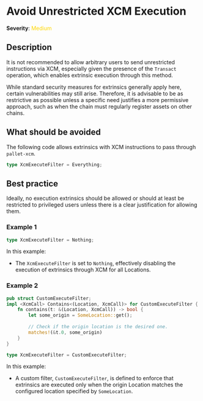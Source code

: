# Avoid Unrestricted XCM Execution

**Severity**: <span style="color:gold;">Medium</span>

## Description

It is not recommended to allow arbitrary users to send unrestricted instructions via XCM, especially given the presence of the `Transact` operation, which enables extrinsic execution through this method.

While standard security measures for extrinsics generally apply here, certain vulnerabilities may still arise.
Therefore, it is advisable to be as restrictive as possible unless a specific need justifies a more permissive approach, such as when the chain must regularly register assets on other chains.

## What should be avoided

The following code allows extrinsics with XCM instructions to pass through `pallet-xcm`.

```rust
type XcmExecuteFilter = Everything;
```

## Best practice

Ideally, no execution extrinsics should be allowed or should at least be restricted to privileged users unless there is a clear justification for allowing them.

### Example 1

```rust
type XcmExecuteFilter = Nothing;
```

In this example:

- The `XcmExecuteFilter` is set to `Nothing`, effectively disabling the execution of extrinsics through XCM for all Locations.

### Example 2

```rust
pub struct CustomExecuteFilter;
impl <XcmCall> Contains<(Location, XcmCall)> for CustomExecuteFilter {
    fn contains(t: &(Location, XcmCall)) -> bool {
		let some_origin = SomeLocation::get();
		
        // Check if the origin location is the desired one.
        matches!(&t.0, some_origin)
    }
}

type XcmExecuteFilter = CustomExecuteFilter;
```

In this example:

- A custom filter, `CustomExecuteFilter`, is defined to enforce that extrinsics are executed only when the origin Location matches the configured location specified by `SomeLocation`.
